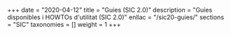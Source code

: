 +++
date        = "2020-04-12"
title       = "Guies (SIC 2.0)"
description = "Guies disponibles i HOWTOs d'utilitat (SIC 2.0)"
enllac		= "/sic20-guies/"
sections    = "SIC"
taxonomies  = []
weight 		= 1
+++
